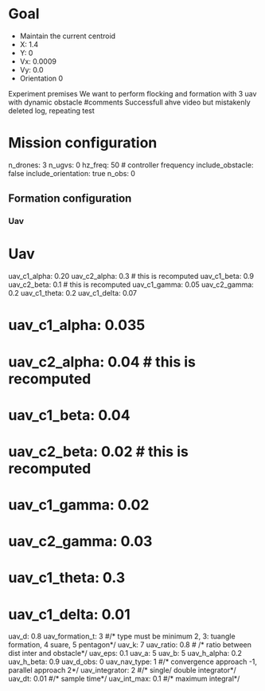 # Goal
- Maintain the current centroid
- X: 1.4
- Y: 0
- Vx: 0.0009
- Vy: 0.0
- Orientation 0

Experiment premises
We want to perform flocking and formation with 3 uav with dynamic obstacle
#comments
Successfull ahve video but mistakenly deleted log, repeating test
# Mission configuration
n_drones: 3
n_ugvs: 0
hz_freq: 50 # controller frequency
include_obstacle: false
include_orientation: true
n_obs: 0
## Formation configuration
### Uav
# Uav
uav_c1_alpha: 0.20
uav_c2_alpha: 0.3 # this is recomputed
uav_c1_beta: 0.9
uav_c2_beta: 0.1 # this is recomputed
uav_c1_gamma: 0.05
uav_c2_gamma: 0.2
uav_c1_theta: 0.2
uav_c1_delta: 0.07

# uav_c1_alpha: 0.035
# uav_c2_alpha: 0.04 # this is recomputed
# uav_c1_beta: 0.04
# uav_c2_beta: 0.02 # this is recomputed
# uav_c1_gamma: 0.02
# uav_c2_gamma: 0.03
# uav_c1_theta: 0.3
# uav_c1_delta: 0.01

uav_d: 0.8
uav_formation_t: 3 #/* type must be minimum 2, 3: tuangle formation, 4 suare, 5 pentagon*/
uav_k: 7
uav_ratio:  0.8 # /* ratio between dist inter and obstacle*/
uav_eps: 0.1
uav_a: 5
uav_b: 5
uav_h_alpha: 0.2
uav_h_beta: 0.9
uav_d_obs: 0
uav_nav_type:  1 #/* convergence approach -1, parallel approach 2*/
uav_integrator: 2 #/* single/ double integrator*/
uav_dt:  0.01 #/* sample time*/
uav_int_max:  0.1 #/* maximum integral*/

